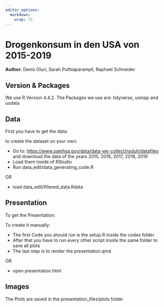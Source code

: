 ```yaml
---
editor_options: 
  markdown: 
    wrap: 72
---
```


# Drogenkonsum in den USA von 2015-2019

**Author:** Denis Oluri, Sarah Puthiaparampil, Raphael Schneider

## Version & Packages

We use R Version 4.4.2. The Packages we use are: tidyverse, usmap and
usdata

## Data

First you have to get the data:

to create the dataset on your own:

-   Go to: <https://www.samhsa.gov/data/data-we-collect/nsduh/datafiles>
    and download the data of the years 2015, 2016, 2017, 2018, 2019
-   Load them inside of RStudio
-   Run data_edit/data_generating_code.R

OR

-   load data_edit/filtered_data.Rdata

## Presentation

To get the Presentation:

To create it manually:

-   The first Code you should run is the setup.R inside the codes folder
-   After that you have to run every other script inside the same folder
    to save all plots
-   The last step is to render the presentation.qmd

OR

-   open presentation.html

## Images

The Plots are saved in the presentation_files/plots folder
